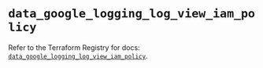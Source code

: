 # `data_google_logging_log_view_iam_policy`

Refer to the Terraform Registry for docs: [`data_google_logging_log_view_iam_policy`](https://registry.terraform.io/providers/hashicorp/google/6.49.0/docs/data-sources/logging_log_view_iam_policy).
